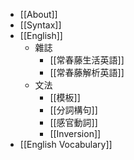 - [[About]]
- [[Syntax]]
- [[English]]
	- 雜誌
		- [[常春藤生活英語]]
		- [[常春藤解析英語]]
	- 文法
		- [[模板]]
		- [[分詞構句]]
		- [[感官動詞]]
		- [[Inversion]]
- [[English Vocabulary]]